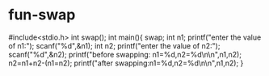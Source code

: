 # fun-swap
#include<stdio.h>
int swap();
int main(){
    swap;
    int n1;
    printf("enter the value of n1:");
    scanf("%d",&n1);
    int n2;
    printf("enter the value of n2:");
    scanf("%d",&n2);
    printf("before swapping: n1=%d,n2=%d\n\n",n1,n2);
    n2=n1+n2-(n1=n2);
    printf("after swapping:n1=%d,n2=%d\n\n",n1,n2);
}
